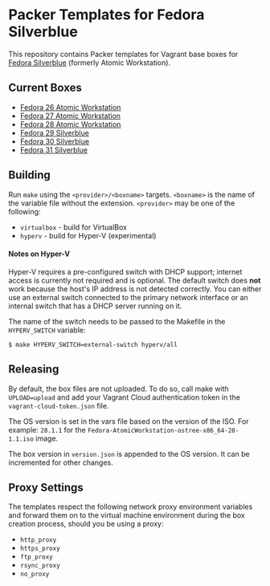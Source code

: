# Packer Templates for Fedora Silverblue

This repository contains Packer templates for Vagrant base boxes for [Fedora Silverblue](https://silverblue.fedoraproject.org/)
(formerly Atomic Workstation).

## Current Boxes

* [Fedora 26 Atomic Workstation](https://app.vagrantup.com/fkrull/boxes/fedora26-atomic-workstation)
* [Fedora 27 Atomic Workstation](https://app.vagrantup.com/fkrull/boxes/fedora27-atomic-workstation)
* [Fedora 28 Atomic Workstation](https://app.vagrantup.com/fkrull/boxes/fedora28-atomic-workstation)
* [Fedora 29 Silverblue](https://app.vagrantup.com/fkrull/boxes/fedora29-silverblue)
* [Fedora 30 Silverblue](https://app.vagrantup.com/fkrull/boxes/fedora30-silverblue)
* [Fedora 31 Silverblue](https://app.vagrantup.com/fkrull/boxes/fedora31-silverblue)

## Building

Run `make` using the `<provider>/<boxname>` targets. `<boxname>` is the name of the variable file
without the extension. `<provider>` may be one of the following:

* `virtualbox` - build for VirtualBox
* `hyperv` - build for Hyper-V (experimental)

#### Notes on Hyper-V

Hyper-V requires a pre-configured switch with DHCP support; internet access is currently not
required and is optional. The default switch does **not** work because the host's IP address is not
detected correctly. You can either use an external switch connected to the primary network interface
or an internal switch that has a DHCP server running on it.

The name of the switch needs to be passed to the Makefile in the `HYPERV_SWITCH` variable:

```
$ make HYPERV_SWITCH=external-switch hyperv/all
```

## Releasing

By default, the box files are not uploaded. To do so, call make with `UPLOAD=upload` and add your
Vagrant Cloud authentication token in the `vagrant-cloud-token.json` file.

The OS version is set in the vars file based on the version of the ISO. For example:
`28.1.1` for the `Fedora-AtomicWorkstation-ostree-x86_64-28-1.1.iso` image.

The box version in `version.json` is appended to the OS version. It can be incremented
for other changes.

## Proxy Settings

The templates respect the following network proxy environment variables
and forward them on to the virtual machine environment during the box creation
process, should you be using a proxy:

* `http_proxy`
* `https_proxy`
* `ftp_proxy`
* `rsync_proxy`
* `no_proxy`
